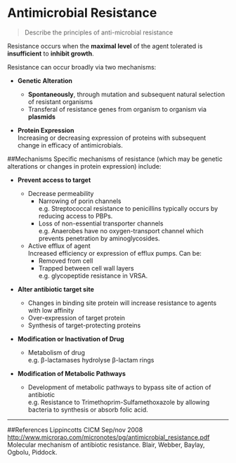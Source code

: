 # Antimicrobial Resistance
> Describe the principles of anti-microbial resistance

Resistance occurs when the **maximal level** of the agent tolerated is **insufficient** to **inhibit growth**.

Resistance can occur broadly via two mechanisms:
* **Genetic Alteration**  
    * **Spontaneously**, through mutation and subsequent natural selection of resistant organisms
    * Transferal of resistance genes from organism to organism via **plasmids**


* **Protein Expression**  
Increasing or decreasing expression of proteins with subsequent change in efficacy of antimicrobials.

##Mechanisms
Specific mechanisms of resistance (which may be genetic alterations or changes in protein expression) include:

* **Prevent access to target**
  * Decrease permeability
    * Narrowing of porin channels  
    e.g. Streptococcal resistance to penicillins typically occurs by reducing access to PBPs.
    * Loss of non-essential transporter channels  
    e.g. Anaerobes have no oxygen-transport channel which prevents penetration by aminoglycosides.
  * Active efflux of agent  
  Increased efficiency or expression of efflux pumps. Can be:
    * Removed from cell
    * Trapped between cell wall layers  
    e.g. glycopeptide resistance in VRSA.


* **Alter antibiotic target site**
  * Changes in binding site protein will increase resistance to agents with low affinity
  * Over-expression of target protein
  * Synthesis of target-protecting proteins


* **Modification or Inactivation of Drug**
  * Metabolism of drug  
    e.g. β-lactamases hydrolyse β-lactam rings 


* **Modification of Metabolic Pathways**
  * Development of metabolic pathways to bypass site of action of antibiotic  
  e.g. Resistance to Trimethoprim-Sulfamethoxazole by allowing bacteria to synthesis or absorb folic acid.

---
##References
Lippincotts
CICM Sep/nov 2008
http://www.microrao.com/micronotes/pg/antimicrobial_resistance.pdf
Molecular mechanism of antibiotic resistance. Blair, Webber, Baylay, Ogbolu, Piddock.